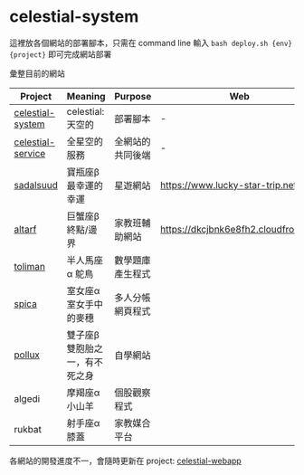 # celestial-system

這裡放各個網站的部署腳本，只需在 command line 輸入 `bash deploy.sh {env} {project}` 即可完成網站部署

彙整目前的網站

| Project                                                      | Meaning                        | Purpose          | Web                                  |
| ------------------------------------------------------------ | ------------------------------ | ---------------- | ------------------------------------ |
| [celestial-system](https://github.com/r3399r/celestial-system) | celestial: 天空的              | 部署腳本         | -                                    |
| [celestial-service](https://github.com/r3399r/celestial-service) | 全星空的服務                   | 全網站的共同後端 | -                                    |
| [sadalsuud](https://github.com/r3399r/sadalsuud)             | 寶瓶座β 最幸運的幸運           | 星遊網站         | https://www.lucky-star-trip.net      |
| [altarf](https://github.com/r3399r/altarf)                   | 巨蟹座β 終點/邊界              | 家教班輔助網站   | https://dkcjbnk6e8fh2.cloudfront.net |
| [toliman](https://github.com/r3399r/toliman)                 | 半人馬座α 鴕鳥                 | 數學題庫產生程式 |                                      |
| [spica](https://github.com/r3399r/spica)                     | 室女座α 室女手中的麥穗         | 多人分帳網頁程式 |                                      |
| [pollux](https://github.com/r3399r/pollux)                   | 雙子座β 雙胞胎之一，有不死之身 | 自學網站         |                                      |
| algedi                                                       | 摩羯座α 小山羊                 | 個股觀察程式     |                                      |
| rukbat                                                       | 射手座α 膝蓋                   | 家教媒合平台     |                                      |

各網站的開發進度不一，會隨時更新在 project: [celestial-webapp](https://github.com/users/r3399r/projects/2)
